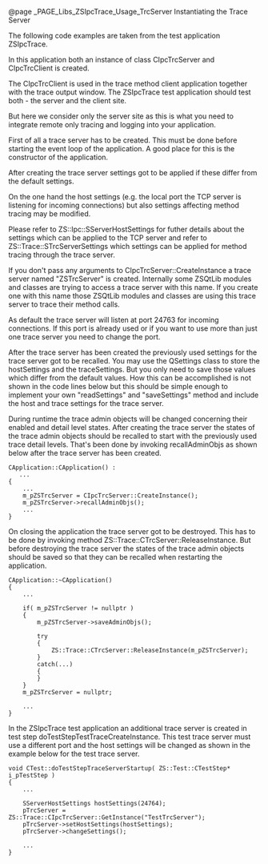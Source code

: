 @page _PAGE_Libs_ZSIpcTrace_Usage_TrcServer Instantiating the Trace Server

The following code examples are taken from the test application ZSIpcTrace.

In this application both an instance of class CIpcTrcServer and CIpcTrcClient is created.

The CIpcTrcClient is used in the trace method client application together with the
trace output window. The ZSIpcTrace test application should test both - the server and
the client site.

But here we consider only the server site as this is what you need to integrate remote
only tracing and logging into your application.

First of all a trace server has to be created. This must be done before starting the
event loop of the application. A good place for this is the constructor of the application.

After creating the trace server settings got to be applied if these differ from the default settings.

On the one hand the host settings (e.g. the local port the TCP server is listening for incoming
connections) but also settings affecting method tracing may be modified.

Please refer to ZS::Ipc::SServerHostSettings for futher details about the settings which can be
applied to the TCP server and refer to ZS::Trace::STrcServerSettings which settings can be applied
for method tracing through the trace server.

If you don't pass any arguments to CIpcTrcServer::CreateInstance a trace server named "ZSTrcServer"
is created. Internally some ZSQtLib modules and classes are trying to access a trace server with this name.
If you create one with this name those ZSQtLib modules and classes are using this trace server to trace
their method calls.

As default the trace server will listen at port 24763 for incoming connections. If this port is
already used or if you want to use more than just one trace server you need to change the port.

After the trace server has been created the previously used settings for the trace server got to be recalled.
You may use the QSettings class to store the hostSettings and the traceSettings. But you only need to save
those values which differ from the default values. How this can be accomplished is not shown in the code
lines below but this should be simple enough to implement your own "readSettings" and "saveSettings" method
and include the host and trace settings for the trace server.

During runtime the trace admin objects will be changed concerning their enabled and detail level states.
After creating the trace server the states of the trace admin objects should be recalled to start with
the previously used trace detail levels. That's been done by invoking recallAdminObjs as shown below after
the trace server has been created.

    CApplication::CApplication() :
       ...
    {
        ...
        m_pZSTrcServer = CIpcTrcServer::CreateInstance();
        m_pZSTrcServer->recallAdminObjs();
        ...
    }

On closing the application the trace server got to be destroyed. This has to be done by invoking
method ZS::Trace::CTrcServer::ReleaseInstance. But before destroying the trace server the states of the
trace admin objects should be saved so that they can be recalled when restarting the application.

    CApplication::~CApplication()
    {
        ...

        if( m_pZSTrcServer != nullptr )
        {
            m_pZSTrcServer->saveAdminObjs();

            try
            {
                ZS::Trace::CTrcServer::ReleaseInstance(m_pZSTrcServer);
            }
            catch(...)
            {
            }
        }
        m_pZSTrcServer = nullptr;

        ...
    }

In the ZSIpcTrace test application an additional trace server is created in test step doTestStepTestTraceCreateInstance.
This test trace server must use a different port and the host settings will be changed as shown in the example below
for the test trace server.

    void CTest::doTestStepTraceServerStartup( ZS::Test::CTestStep* i_pTestStep )
    {
        ...

        SServerHostSettings hostSettings(24764);
        pTrcServer = ZS::Trace::CIpcTrcServer::GetInstance("TestTrcServer");
        pTrcServer->setHostSettings(hostSettings);
        pTrcServer->changeSettings();

        ...
    }


